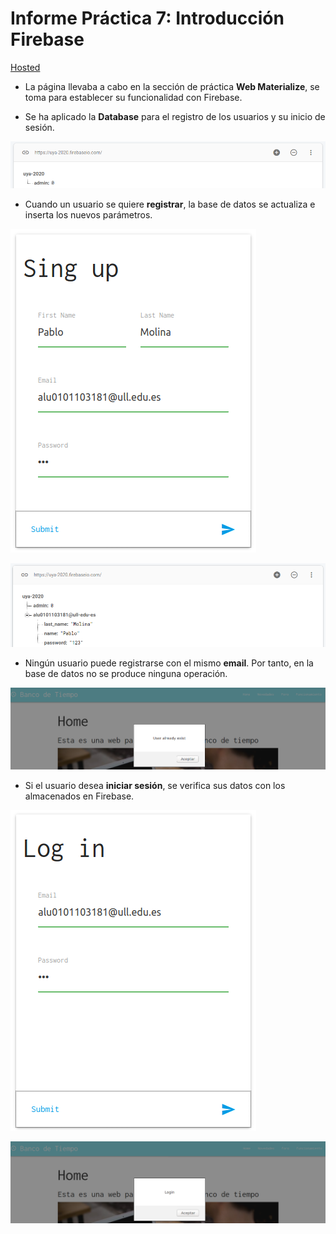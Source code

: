 # Informe Práctica 7: Introducción Firebase
[Hosted](https://WebMaterialize--pmolmar.repl.co)

- La página llevaba a cabo en la sección de práctica **Web Materialize**, se toma para establecer su funcionalidad con Firebase.

- Se ha aplicado la **Database** para el registro de los usuarios y su inicio de sesión.

![BBDD](https://github.com/Pmolmar/UyA_grupo19/blob/master/P7/screenshots/vacio.png)

- Cuando un usuario se quiere **registrar**, la base de datos se actualiza e inserta los nuevos parámetros.

![BBDD](https://github.com/Pmolmar/UyA_grupo19/blob/master/P7/screenshots/registro.png)

![BBDD](https://github.com/Pmolmar/UyA_grupo19/blob/master/P7/screenshots/registro1.png)

- Ningún usuario puede registrarse con el mismo **email**. Por tanto, en la base de datos no se produce ninguna operación.

![BBDD](https://github.com/Pmolmar/UyA_grupo19/blob/master/P7/screenshots/error.png)

- Si el usuario desea **iniciar sesión**, se verifica sus datos con los almacenados en Firebase.

![BBDD](https://github.com/Pmolmar/UyA_grupo19/blob/master/P7/screenshots/login.png)

![BBDD](https://github.com/Pmolmar/UyA_grupo19/blob/master/P7/screenshots/login1.png)
